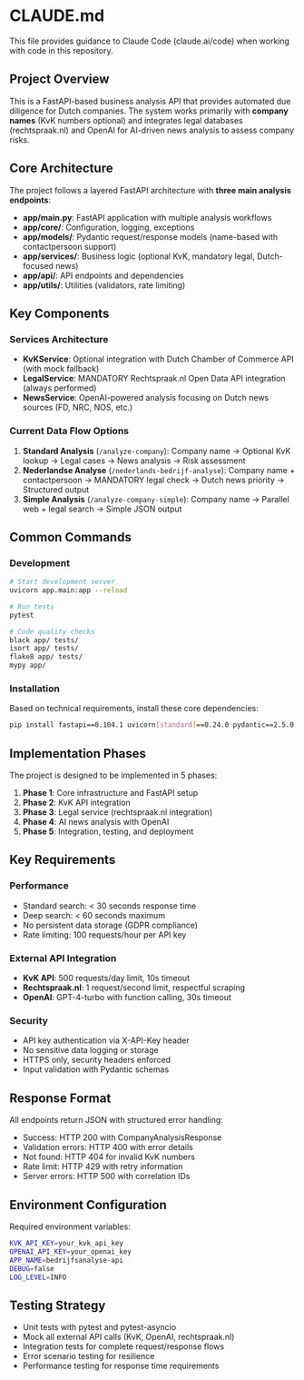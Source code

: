 # CLAUDE.md

This file provides guidance to Claude Code (claude.ai/code) when working with code in this repository.

## Project Overview

This is a FastAPI-based business analysis API that provides automated due diligence for Dutch companies. The system works primarily with **company names** (KvK numbers optional) and integrates legal databases (rechtspraak.nl) and OpenAI for AI-driven news analysis to assess company risks.

## Core Architecture

The project follows a layered FastAPI architecture with **three main analysis endpoints**:

- **app/main.py**: FastAPI application with multiple analysis workflows
- **app/core/**: Configuration, logging, exceptions
- **app/models/**: Pydantic request/response models (name-based with contactpersoon support)
- **app/services/**: Business logic (optional KvK, mandatory legal, Dutch-focused news)
- **app/api/**: API endpoints and dependencies
- **app/utils/**: Utilities (validators, rate limiting)

## Key Components

### Services Architecture
- **KvKService**: Optional integration with Dutch Chamber of Commerce API (with mock fallback)
- **LegalService**: MANDATORY Rechtspraak.nl Open Data API integration (always performed)
- **NewsService**: OpenAI-powered analysis focusing on Dutch news sources (FD, NRC, NOS, etc.)

### Current Data Flow Options
1. **Standard Analysis** (`/analyze-company`): Company name → Optional KvK lookup → Legal cases → News analysis → Risk assessment
2. **Nederlandse Analyse** (`/nederlands-bedrijf-analyse`): Company name + contactpersoon → MANDATORY legal check → Dutch news priority → Structured output
3. **Simple Analysis** (`/analyze-company-simple`): Company name → Parallel web + legal search → Simple JSON output

## Common Commands

### Development
```bash
# Start development server
uvicorn app.main:app --reload

# Run tests
pytest

# Code quality checks
black app/ tests/
isort app/ tests/
flake8 app/ tests/
mypy app/
```

### Installation
Based on technical requirements, install these core dependencies:
```bash
pip install fastapi==0.104.1 uvicorn[standard]==0.24.0 pydantic==2.5.0 httpx==0.25.2 beautifulsoup4==4.12.2 lxml==4.9.3 openai==1.3.0 python-decouple==3.8 structlog==23.2.0 tenacity==8.2.3
```

## Implementation Phases

The project is designed to be implemented in 5 phases:
1. **Phase 1**: Core infrastructure and FastAPI setup
2. **Phase 2**: KvK API integration
3. **Phase 3**: Legal service (rechtspraak.nl integration)
4. **Phase 4**: AI news analysis with OpenAI
5. **Phase 5**: Integration, testing, and deployment

## Key Requirements

### Performance
- Standard search: < 30 seconds response time
- Deep search: < 60 seconds maximum
- No persistent data storage (GDPR compliance)
- Rate limiting: 100 requests/hour per API key

### External API Integration
- **KvK API**: 500 requests/day limit, 10s timeout
- **Rechtspraak.nl**: 1 request/second limit, respectful scraping
- **OpenAI**: GPT-4-turbo with function calling, 30s timeout

### Security
- API key authentication via X-API-Key header
- No sensitive data logging or storage
- HTTPS only, security headers enforced
- Input validation with Pydantic schemas

## Response Format

All endpoints return JSON with structured error handling:
- Success: HTTP 200 with CompanyAnalysisResponse
- Validation errors: HTTP 400 with error details
- Not found: HTTP 404 for invalid KvK numbers
- Rate limit: HTTP 429 with retry information
- Server errors: HTTP 500 with correlation IDs

## Environment Configuration

Required environment variables:
```bash
KVK_API_KEY=your_kvk_api_key
OPENAI_API_KEY=your_openai_key
APP_NAME=bedrijfsanalyse-api
DEBUG=false
LOG_LEVEL=INFO
```

## Testing Strategy

- Unit tests with pytest and pytest-asyncio
- Mock all external API calls (KvK, OpenAI, rechtspraak.nl)
- Integration tests for complete request/response flows
- Error scenario testing for resilience
- Performance testing for response time requirements